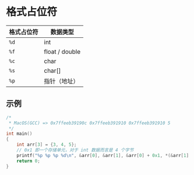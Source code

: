# 格式占位符

| 格式占位符 | 数据类型       |
| ---------- | -------------- |
| `%d`       | int            |
| `%f`       | float / double |
| `%c`       | char           |
| `%s`       | char[]         |
| `%p`       | 指针（地址）   |

## 示例

```c
/*
 * MacOS(GCC) => 0x7ffeeb39190c 0x7ffeeb391910 0x7ffeeb391910 5
 */
int main()
{
    int arr[3] = {3, 4, 5};
    // 0x1 即一个存储单元，对于 int 数据而言是 4 个字节
    printf("%p %p %p %d\n", &arr[0], &arr[1], &arr[0] + 0x1, *(&arr[1] + 0x1));
    return 0;
}
```
